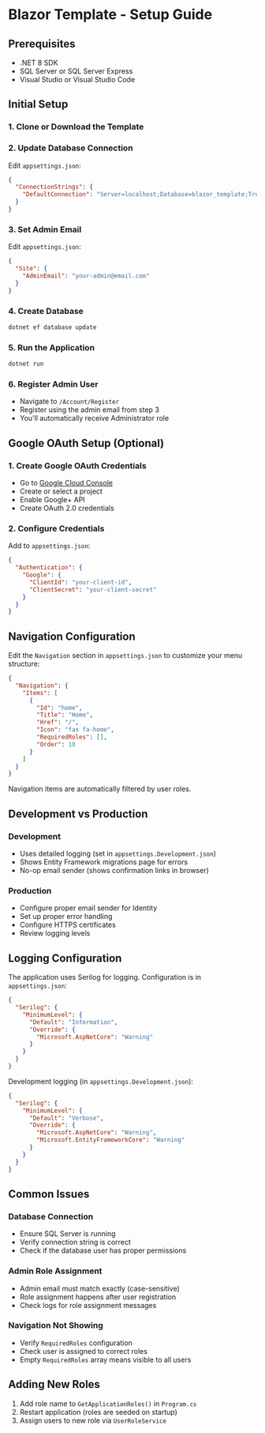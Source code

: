 # Blazor Template - Setup Guide

## Prerequisites

- .NET 8 SDK
- SQL Server or SQL Server Express
- Visual Studio or Visual Studio Code

## Initial Setup

### 1. Clone or Download the Template

### 2. Update Database Connection

Edit `appsettings.json`:
```json
{
  "ConnectionStrings": {
    "DefaultConnection": "Server=localhost;Database=blazor_template;Trusted_Connection=True;TrustServerCertificate=True;MultipleActiveResultSets=true"
  }
}
```

### 3. Set Admin Email

Edit `appsettings.json`:
```json
{
  "Site": {
    "AdminEmail": "your-admin@email.com"
  }
}
```

### 4. Create Database

```bash
dotnet ef database update
```

### 5. Run the Application

```bash
dotnet run
```

### 6. Register Admin User

- Navigate to `/Account/Register`
- Register using the admin email from step 3
- You'll automatically receive Administrator role

## Google OAuth Setup (Optional)

### 1. Create Google OAuth Credentials

- Go to [Google Cloud Console](https://console.cloud.google.com/)
- Create or select a project
- Enable Google+ API
- Create OAuth 2.0 credentials

### 2. Configure Credentials

Add to `appsettings.json`:
```json
{
  "Authentication": {
    "Google": {
      "ClientId": "your-client-id",
      "ClientSecret": "your-client-secret"
    }
  }
}
```

## Navigation Configuration

Edit the `Navigation` section in `appsettings.json` to customize your menu structure:

```json
{
  "Navigation": {
    "Items": [
      {
        "Id": "home",
        "Title": "Home",
        "Href": "/",
        "Icon": "fas fa-home",
        "RequiredRoles": [],
        "Order": 10
      }
    ]
  }
}
```

Navigation items are automatically filtered by user roles.

## Development vs Production

### Development
- Uses detailed logging (set in `appsettings.Development.json`)
- Shows Entity Framework migrations page for errors
- No-op email sender (shows confirmation links in browser)

### Production
- Configure proper email sender for Identity
- Set up proper error handling
- Configure HTTPS certificates
- Review logging levels

## Logging Configuration

The application uses Serilog for logging. Configuration is in `appsettings.json`:

```json
{
  "Serilog": {
    "MinimumLevel": {
      "Default": "Information",
      "Override": {
        "Microsoft.AspNetCore": "Warning"
      }
    }
  }
}
```

Development logging (in `appsettings.Development.json`):
```json
{
  "Serilog": {
    "MinimumLevel": {
      "Default": "Verbose",
      "Override": {
        "Microsoft.AspNetCore": "Warning",
        "Microsoft.EntityFrameworkCore": "Warning"
      }
    }
  }
}
```

## Common Issues

### Database Connection
- Ensure SQL Server is running
- Verify connection string is correct
- Check if the database user has proper permissions

### Admin Role Assignment
- Admin email must match exactly (case-sensitive)
- Role assignment happens after user registration
- Check logs for role assignment messages

### Navigation Not Showing
- Verify `RequiredRoles` configuration
- Check user is assigned to correct roles
- Empty `RequiredRoles` array means visible to all users

## Adding New Roles

1. Add role name to `GetApplicationRoles()` in `Program.cs`
2. Restart application (roles are seeded on startup)
3. Assign users to new role via `UserRoleService`